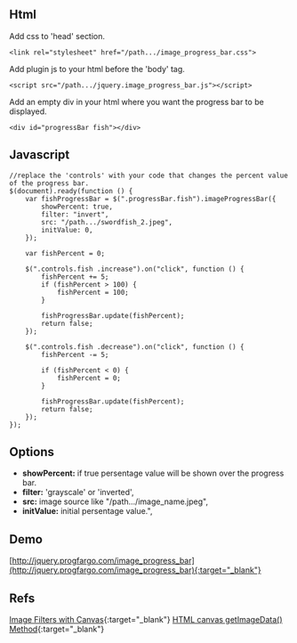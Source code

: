 ## Html

Add css to 'head' section.

```<link rel="stylesheet" href="/path.../image_progress_bar.css">```

Add plugin js to your html before the 'body' tag.

```<script src="/path.../jquery.image_progress_bar.js"></script>```

Add an empty div in your html where you want the progress bar to be displayed.

```<div id="progressBar fish"></div>```

## Javascript
```
//replace the 'controls' with your code that changes the percent value of the progress bar.
$(document).ready(function () {
	var fishProgressBar = $(".progressBar.fish").imageProgressBar({
		showPercent: true,
		filter: "invert",
		src: "/path.../swordfish_2.jpeg",
		initValue: 0,
	});

	var fishPercent = 0;

	$(".controls.fish .increase").on("click", function () {
		fishPercent += 5;
		if (fishPercent > 100) {
			fishPercent = 100;
		}

		fishProgressBar.update(fishPercent);
		return false;
	});

	$(".controls.fish .decrease").on("click", function () {
		fishPercent -= 5;

		if (fishPercent < 0) {
			fishPercent = 0;
		}

		fishProgressBar.update(fishPercent);
		return false;
	});
});
```
## Options
- **showPercent:** if true persentage value will be shown over the progress bar.
- **filter:** 'grayscale' or 'inverted',
- **src:** image source like "/path.../image_name.jpeg",
- **initValue:** initial persentage value.",

## Demo
[http://jquery.progfargo.com/image_progress_bar](http://jquery.progfargo.com/image_progress_bar){:target="_blank"}

## Refs
[Image Filters with Canvas](https://www.html5rocks.com/en/tutorials/canvas/imagefilters/){:target="_blank"}
[HTML canvas getImageData() Method](https://www.w3schools.com/tags/canvas_getimagedata.asp){:target="_blank"}